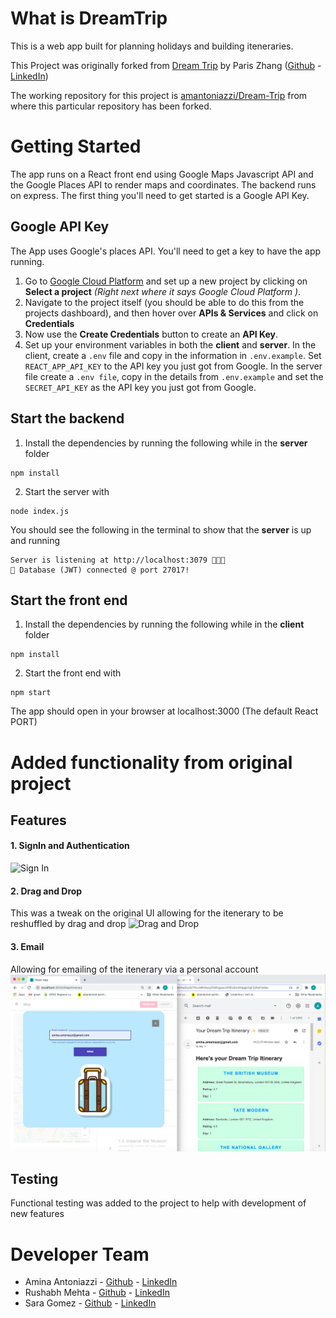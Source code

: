 # What is DreamTrip
This is a web app built for planning holidays and building iteneraries.

This Project was originally forked from [Dream Trip](https://github.com/ParisQZhang/Dream-Trip) by Paris Zhang ([Github](https://github.com/ParisQZhang) - [LinkedIn](https://www.linkedin.com/in/paris-qing-zhang/))

The working repository for this project is [amantoniazzi/Dream-Trip](https://github.com/amantoniazzi/Dream-Trip) from where this particular repository has been forked.

# Getting Started
The app runs on a React front end using Google Maps Javascript API and the Google Places API to render maps and coordinates. The backend runs on express. The first thing you'll need to get started is a Google API Key.

## Google API Key
The App uses Google's places API. You'll need to get a key to have the app running.
1. Go to [Google Cloud Platform](https://console.cloud.google.com/home) and set up a new project by clicking on **Select a project** *(Right next where it says Google Cloud Platform )*.
2. Navigate to the project itself (you should be able to do this from the projects dashboard), and then hover over **APIs & Services** and click on **Credentials**
3. Now use the **Create Credentials** button to create an **API Key**.
4. Set up your environment variables in both the **client** and **server**. In the client, create a `.env` file and copy in the information in `.env.example`. Set `REACT_APP_API_KEY` to the API key you just got from Google. In the server file create a `.env file`, copy in the details from `.env.example` and set the `SECRET_API_KEY` as the API key you just got from Google.

## Start the backend
1. Install the dependencies by running the following while in the **server** folder
<pre><code>npm install</code></pre>
2. Start the server with 
<pre><code>node index.js</code></pre>
You should see the following in the terminal to show that the **server** is up and running
<pre><code>Server is listening at http://localhost:3079 🚀🚀🚀
🦆 Database (JWT) connected @ port 27017!</code></pre>

## Start the front end
1. Install the dependencies by running the following while in the **client** folder
<pre><code>npm install</code></pre>
2. Start the front end with 
<pre><code>npm start</code></pre>
The app should open in your browser at localhost:3000 (The default React PORT)

# Added functionality from original project
## Features
#### 1. SignIn and Authentication
![Sign In](/__screenshots/Sign_In.png)

#### 2. Drag and Drop
This was a tweak on the original UI allowing for the itenerary to be reshuffled by drag and drop
![Drag and Drop](/__screenshots/Drag_and_drop.gif)

#### 3. Email
Allowing for emailing of the itenerary via a personal account
![email](/__screenshots/email.png)

## Testing
Functional testing was added to the project to help with development of new features

# Developer Team
* Amina Antoniazzi - [Github](https://github.com/amantoniazzi) - [LinkedIn](https://www.linkedin.com/in/amina-antoniazzi-b05266118/)
* Rushabh Mehta - [Github](https://github.com/RushabhM2) - [LinkedIn](www.linkedin.com/in/RushabhM2)
* Sara Gomez - [Github](https://github.com/sara-gg) - [LinkedIn](https://www.linkedin.com/in/sara-samain-27721244/)
